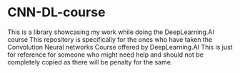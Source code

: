 # CNN-DL-course
This is a library showcasing my work while doing the DeepLearning.AI course
This repository is specifically for the ones who have taken the Convolution Neural networks Course offered by DeepLearning.AI
This is just for reference for someone who might need help and should not be completely copied as there will be penalty for the same.

